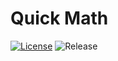 # Quick Math
[![License](https://img.shields.io/github/license/bsoyka/quick-maths.svg)](https://github.com/bsoyka/quick-maths/blob/master/LICENSE)
![Release](https://img.shields.io/github/release/bsoyka/quick-maths.svg)
